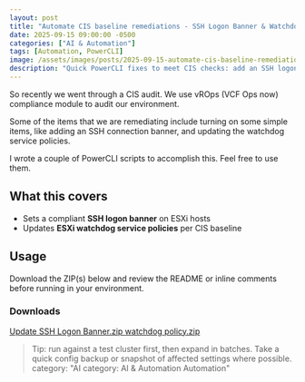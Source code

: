 ```yaml
---
layout: post
title: "Automate CIS baseline remediations - SSH Logon Banner & Watchdog Service policy"
date: 2025-09-15 09:00:00 -0500
categories: ["AI & Automation"]
tags: [Automation, PowerCLI]
image: /assets/images/posts/2025-09-15-automate-cis-baseline-remediations---ssh-logon-banner-and-watchdog-service-policy/cover.png
description: "Quick PowerCLI fixes to meet CIS checks: add an SSH logon banner and update ESXi watchdog service policies across your fleet."
---
```


So recently we went through a CIS audit. We use vROps (VCF Ops now) compliance module to audit our environment.

Some of the items that we are remediating include turning on some simple items, like adding an SSH connection banner, and updating the watchdog service policies.

I wrote a couple of PowerCLI scripts to accomplish this. Feel free to use them.

## What this covers

- Sets a compliant **SSH logon banner** on ESXi hosts
- Updates **ESXi watchdog service policies** per CIS baseline

## Usage

Download the ZIP(s) below and review the README or inline comments before running in your environment.

<div class="original-link-box">
  <h3><i class="fa fa-download"></i> Downloads</h3>
  <a class="original-link-button" href="{{ '/assets/downloads/Update%20SSH%20Logon%20Banner.zip' | relative_url }}" download>
    Update SSH Logon Banner.zip
  </a>
  <a class="original-link-button" href="{{ '/assets/downloads/watchdog%20policy.zip' | relative_url }}" download>
    watchdog policy.zip
  </a>
</div>

> Tip: run against a test cluster first, then expand in batches. Take a quick config backup or snapshot of affected settings where possible.
category: "AI category: AI & Automation Automation"

